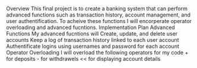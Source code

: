 Overview
  This final project is to create a banking system that can perform advanced functions such as transaction history, account management, and user authentification. To acheive these functions I will encorperate operator overloading and advanced fucntions.
Implementation Plan
  Advanced Functions
    My advanced fucntions will 
      Create, update, and delete user accounts
      Keep a log of transaction history linked to each user account
      Authentificate logins using usernames and password for each account
  Operator Overloading
    I will overload the following operators for my code
      + for deposits
      - for withdrawels
      << for displaying account details
  
    
